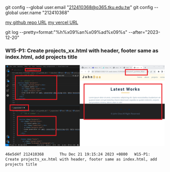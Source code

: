 git config --global user.email "212410368@o365.tku.edu.tw"
git config --global user.name "212410368"

[my github repo URL](https://github.com/github212410368/1121-sweb-demo-212410368)
[my vercel URL](http://127.0.0.1:5500/dev/index.html)

git log --pretty=format:"%h%x09%an%x09%ad%x09%s" --after="2023-12-20"

### W15-P1: Create projects_xx.html with header, footer same as index.html, add projects title

![](w15-p1.png)

```
46e5d4f 212410368       Thu Dec 21 19:15:24 2023 +0800   W15-P1: Create projects_xx.html with header, footer same as index.html, add projects title
```
